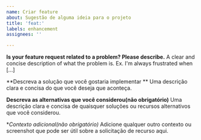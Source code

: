 ```yaml
---
name: Criar feature
about: Sugestão de alguma ideia para o projeto
title: 'feat:'
labels: enhancement
assignees: ''

---
```


**Is your feature request related to a problem? Please describe.**
A clear and concise description of what the problem is. Ex. I'm always frustrated when [...]

**Descreva a solução que você gostaria implementar **
Uma descrição clara e concisa do que você deseja que aconteça.

**Descreva as alternativas que você considerou(não obrigatório)**
Uma descrição clara e concisa de quaisquer soluções ou recursos alternativos que você considerou. 

**Contexto adicional(não obrigatório)*
Adicione qualquer outro contexto ou screenshot que pode ser útil sobre a solicitação de recurso aqui.
